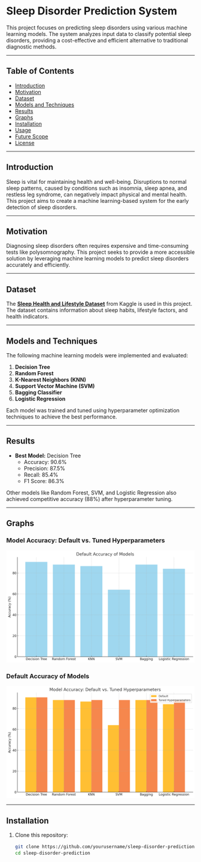# Sleep Disorder Prediction System

This project focuses on predicting sleep disorders using various machine learning models. The system analyzes input data to classify potential sleep disorders, providing a cost-effective and efficient alternative to traditional diagnostic methods.

---

## Table of Contents
- [Introduction](#introduction)
- [Motivation](#motivation)
- [Dataset](#dataset)
- [Models and Techniques](#models-and-techniques)
- [Results](#results)
- [Graphs](#graphs)
- [Installation](#installation)
- [Usage](#usage)
- [Future Scope](#future-scope)
- [License](#license)

---

## Introduction
Sleep is vital for maintaining health and well-being. Disruptions to normal sleep patterns, caused by conditions such as insomnia, sleep apnea, and restless leg syndrome, can negatively impact physical and mental health. This project aims to create a machine learning-based system for the early detection of sleep disorders.

---

## Motivation
Diagnosing sleep disorders often requires expensive and time-consuming tests like polysomnography. This project seeks to provide a more accessible solution by leveraging machine learning models to predict sleep disorders accurately and efficiently.

---

## Dataset
The **[Sleep Health and Lifestyle Dataset](https://www.kaggle.com/datasets)** from Kaggle is used in this project. The dataset contains information about sleep habits, lifestyle factors, and health indicators.

---

## Models and Techniques
The following machine learning models were implemented and evaluated:
1. **Decision Tree**
2. **Random Forest**
3. **K-Nearest Neighbors (KNN)**
4. **Support Vector Machine (SVM)**
5. **Bagging Classifier**
6. **Logistic Regression**

Each model was trained and tuned using hyperparameter optimization techniques to achieve the best performance.

---

## Results
- **Best Model:** Decision Tree
  - Accuracy: 90.6%
  - Precision: 87.5%
  - Recall: 85.4%
  - F1 Score: 86.3%
  
Other models like Random Forest, SVM, and Logistic Regression also achieved competitive accuracy (88%) after hyperparameter tuning.

---

## Graphs
### Model Accuracy: Default vs. Tuned Hyperparameters
![Default vs. Tuned Accuracy](screenshot/default_vs_tuned.png)

### Default Accuracy of Models
![Default Accuracy of Models](screenshot/default_accuracy.png)

---

## Installation
1. Clone this repository:
   ```bash
   git clone https://github.com/yourusername/sleep-disorder-prediction.git
   cd sleep-disorder-prediction
